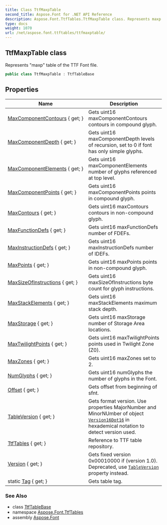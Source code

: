 ```yaml
---
title: Class TtfMaxpTable
second_title: Aspose.Font for .NET API Reference
description: Aspose.Font.TtfTables.TtfMaxpTable class. Represents maxp table of the TTF Font file
type: docs
weight: 1070
url: /net/aspose.font.ttftables/ttfmaxptable/
---
```

## TtfMaxpTable class

Represents "maxp" table of the TTF Font file.

```csharp
public class TtfMaxpTable : TtfTableBase
```

## Properties

| Name | Description |
| --- | --- |
| [MaxComponentContours](../../aspose.font.ttftables/ttfmaxptable/maxcomponentcontours/) { get; } | Gets uint16 maxComponentContours contours in compound glyph. |
| [MaxComponentDepth](../../aspose.font.ttftables/ttfmaxptable/maxcomponentdepth/) { get; } | Gets uint16 maxComponentDepth levels of recursion, set to 0 if font has only simple glyphs. |
| [MaxComponentElements](../../aspose.font.ttftables/ttfmaxptable/maxcomponentelements/) { get; } | Gets uint16 maxComponentElements number of glyphs referenced at top level. |
| [MaxComponentPoints](../../aspose.font.ttftables/ttfmaxptable/maxcomponentpoints/) { get; } | Gets uint16 maxComponentPoints points in compound glyph. |
| [MaxContours](../../aspose.font.ttftables/ttfmaxptable/maxcontours/) { get; } | Gets uint16 maxContours contours in non-compound glyph. |
| [MaxFunctionDefs](../../aspose.font.ttftables/ttfmaxptable/maxfunctiondefs/) { get; } | Gets uint16 maxFunctionDefs number of FDEFs. |
| [MaxInstructionDefs](../../aspose.font.ttftables/ttfmaxptable/maxinstructiondefs/) { get; } | Gets uint16 maxInstructionDefs number of IDEFs. |
| [MaxPoints](../../aspose.font.ttftables/ttfmaxptable/maxpoints/) { get; } | Gets uint16 maxPoints points in non-compound glyph. |
| [MaxSizeOfInstructions](../../aspose.font.ttftables/ttfmaxptable/maxsizeofinstructions/) { get; } | Gets uint16 maxSizeOfInstructions byte count for glyph instructions. |
| [MaxStackElements](../../aspose.font.ttftables/ttfmaxptable/maxstackelements/) { get; } | Gets uint16 maxStackElements maximum stack depth. |
| [MaxStorage](../../aspose.font.ttftables/ttfmaxptable/maxstorage/) { get; } | Gets uint16 maxStorage number of Storage Area locations. |
| [MaxTwilightPoints](../../aspose.font.ttftables/ttfmaxptable/maxtwilightpoints/) { get; } | Gets uint16 maxTwilightPoints points used in Twilight Zone (Z0). |
| [MaxZones](../../aspose.font.ttftables/ttfmaxptable/maxzones/) { get; } | Gets uint16 maxZones set to 2. |
| [NumGlyphs](../../aspose.font.ttftables/ttfmaxptable/numglyphs/) { get; } | Gets uint16 numGlyphs the number of glyphs in the Font. |
| [Offset](../../aspose.font.ttftables/ttftablebase/offset/) { get; } | Gets offset from beginning of sfnt. |
| [TableVersion](../../aspose.font.ttftables/ttfmaxptable/tableversion/) { get; } | Gets format version. Use properties MajorNumber and MinorNUmber of object [`Version16Dot16`](../../aspose.font.ttfcommon/version16dot16/) in hexademical notation to detect version used. |
| [TtfTables](../../aspose.font.ttftables/ttftablebase/ttftables/) { get; } | Reference to TTF table repository. |
| [Version](../../aspose.font.ttftables/ttfmaxptable/version/) { get; } | Gets fixed version 0x00010000 if (version 1.0). Deprecated, use [`TableVersion`](./tableversion/) property instead. |
| static [Tag](../../aspose.font.ttftables/ttfmaxptable/tag/) { get; } | Gets table tag. |

### See Also

* class [TtfTableBase](../ttftablebase/)
* namespace [Aspose.Font.TtfTables](../../aspose.font.ttftables/)
* assembly [Aspose.Font](../../)


